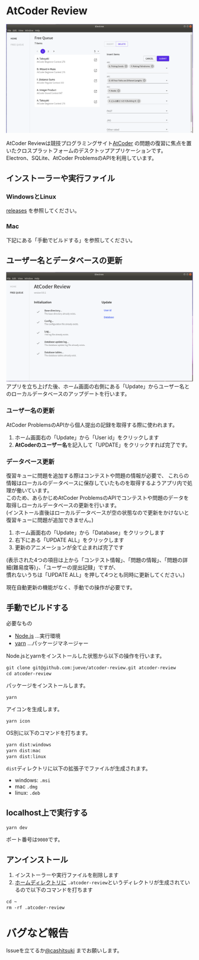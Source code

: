 # AtCoder Review
![sample](./images/sample.png)

AtCoder Reviewは競技プログラミングサイト[AtCoder](https://atcoder.jp/) の問題の復習に焦点を置いたクロスプラットフォームのデスクトップアプリケーションです。
Electron、SQLite、AtCoder ProblemsのAPIを利用しています。

## インストーラーや実行ファイル
### WindowsとLinux
[releases](https://github.com/jueve/atcoder-review/releases) を参照してください。

### Mac
下記にある「手動でビルドする」を参照してください。


## ユーザー名とデータベースの更新
![home](./images/home.png)
アプリを立ち上げた後、ホーム画面の右側にある「Update」からユーザー名とのローカルデータベースのアップデートを行います。

### ユーザー名の更新
AtCoder ProblemsのAPIから個人提出の記録を取得する際に使われます。
1. ホーム画面右の「Update」から「User id」をクリックします
2. **AtCoderのユーザー名**を記入して「UPDATE」をクリックすれば完了です。

### データベース更新
復習キューに問題を追加する際はコンテストや問題の情報が必要で、
これらの情報はローカルのデータベースに保存していたものを取得するようアプリ内で処理が働いています。  
このため、あらかじめAtCoder ProblemsのAPIでコンテストや問題のデータを取得しローカルデータベースの更新を行います。  
(インストール直後はローカルデータベースが空の状態なので更新をかけないと復習キューに問題が追加できません。)

1. ホーム画面右の「Update」から「Database」をクリックします
2. 右下にある「UPDATE ALL」をクリックします
3. 更新のアニメーションが全て止まれば完了です

(表示された4つの項目は上から「コンテスト情報」、「問題の情報」、「問題の詳細(難易度等)」、「ユーザーの提出記録」ですが、  
慣れないうちは「UPDATE ALL」を押して4つとも同時に更新してください。)

現在自動更新の機能がなく、手動での操作が必要です。  
 

## 手動でビルドする
必要なもの
- [Node.js](https://nodejs.org/en/) ...実行環境
- [yarn](https://yarnpkg.com/) ...パッケージマネージャー

Node.jsとyarnをインストールした状態から以下の操作を行います。

```shell script
git clone git@github.com:jueve/atcoder-review.git atcoder-review
cd atcoder-review
```

パッケージをインストールします。
```shell script
yarn
```

アイコンを生成します。
```shell script
yarn icon
```

OS別に以下のコマンドを打ちます。
```
yarn dist:windows 
yarn dist:mac
yarn dist:linux
```

`dist`ディレクトリに以下の拡張子でファイルが生成されます。
- windows: `.msi`
- mac `.dmg`
- linux: `.deb`

## localhost上で実行する
```
yarn dev
```
ポート番号は`9080`です。

## アンインストール
1. インストーラーや実行ファイルを削除します
2. [ホームディレクトリに](https://nodejs.org/api/os.html#os_os_homedir) `.atcoder-review`というディレクトリが生成されているので以下のコマンドを打ちます
```shell script
cd ~
rm -rf .atcoder-review
```

# バグなど報告
Issueを立てるか[@cashitsuki](https://twitter.com/cashitsuki) までお願いします。

